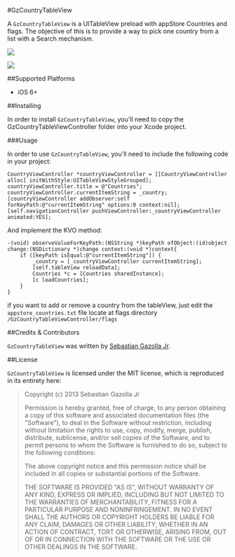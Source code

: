 #GzCountryTableView

A `GzCountryTableView` is a UITableView preload with appStore Countries and flags. The objective of this is to provide a way to pick one country from a list with a Search mechanism.

![](https://github.com/gazolla/GzCountryTableView/raw/master/screenshot1.png)

![](https://github.com/gazolla/GzCountryTableView/raw/master/screenshot3.png)


##Supported Platforms

- iOS 6+

##Installing

In order to install `GzCountryTableView`, you'll need to copy the GzCountryTableViewController folder into your Xcode project. 

###Usage

In order to use `GzCountryTableView`, you'll need to include the following code in your project:

    CountryViewController *countryViewController = [[CountryViewController alloc] initWithStyle:UITableViewStyleGrouped];
  	countryViewController.title = @"Countries";
    countryViewController.currentItemString = _country;
    [countryViewController addObserver:self forKeyPath:@"currentItemString" options:0 context:nil];
    [self.navigationController pushViewController:_countryViewController animated:YES];
        
And implement the KVO method:

    -(void) observeValueForKeyPath:(NSString *)keyPath ofObject:(id)object change:(NSDictionary *)change context:(void *)context{
        if ([keyPath isEqual:@"currentItemString"]) {
            _country = [_countryViewController currentItemString];
            [self.tableView reloadData];
            Countries *c = [Countries sharedInstance];
            [c loadCountries];
        }
    }


if you want to add or remove a country from the tableView, just edit the `appstore_countries.txt` file locate at flags directory `/GzCountryTableViewController/flags`


 
##Credits & Contributors

`GzCountryTableView` was written by [Sebastian Gazolla Jr][1].

  [1]: http://gazapps.com

  
##License

`GzCountryTableView` is licensed under the MIT license, which is reproduced in its entirety here:


>Copyright (c) 2013 Sebastian Gazolla Jr
>
>Permission is hereby granted, free of charge, to any person obtaining a copy
>of this software and associated documentation files (the "Software"), to deal
>in the Software without restriction, including without limitation the rights
>to use, copy, modify, merge, publish, distribute, sublicense, and/or sell
>copies of the Software, and to permit persons to whom the Software is
>furnished to do so, subject to the following conditions:
>
>The above copyright notice and this permission notice shall be included in
>all copies or substantial portions of the Software.
>
>THE SOFTWARE IS PROVIDED "AS IS", WITHOUT WARRANTY OF ANY KIND, EXPRESS OR
>IMPLIED, INCLUDING BUT NOT LIMITED TO THE WARRANTIES OF MERCHANTABILITY,
>FITNESS FOR A PARTICULAR PURPOSE AND NONINFRINGEMENT. IN NO EVENT SHALL THE
>AUTHORS OR COPYRIGHT HOLDERS BE LIABLE FOR ANY CLAIM, DAMAGES OR OTHER
>LIABILITY, WHETHER IN AN ACTION OF CONTRACT, TORT OR OTHERWISE, ARISING FROM,
>OUT OF OR IN CONNECTION WITH THE SOFTWARE OR THE USE OR OTHER DEALINGS IN
>THE SOFTWARE.
